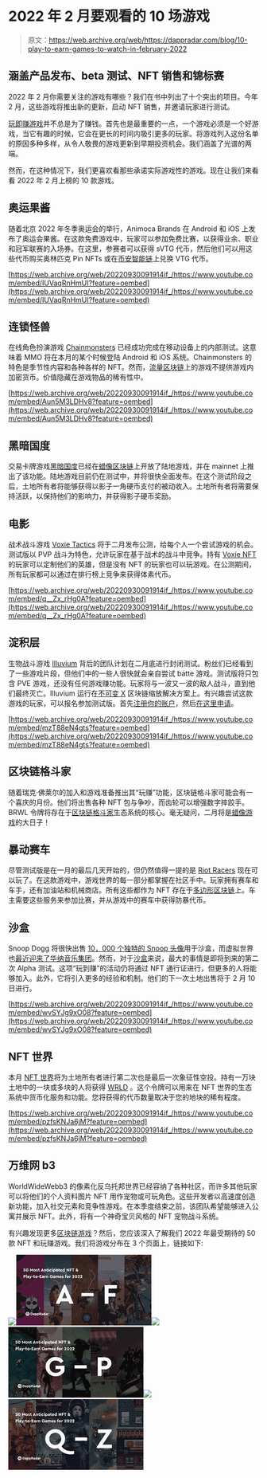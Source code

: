 # 2022 年 2 月要观看的 10 场游戏

> 原文：<https://web.archive.org/web/https://dappradar.com/blog/10-play-to-earn-games-to-watch-in-february-2022>

## 涵盖产品发布、beta 测试、NFT 销售和锦标赛

2022 年 2 月你需要关注的游戏有哪些？我们在书中列出了十个突出的项目。今年 2 月，这些游戏将推出新的更新，启动 NFT 销售，并邀请玩家进行测试。

[玩即赚游戏](https://web.archive.org/web/20220930091914/https://dappradar.com/rankings/category/games)并不总是为了赚钱。首先也是最重要的一点，一个游戏必须是一个好游戏，当它有趣的时候，它会在更长的时间内吸引更多的玩家。将游戏列入这份名单的原因多种多样，从令人敬畏的游戏更新到早期投资机会。我们涵盖了光谱的两端。

然而，在这种情况下，我们更喜欢看那些承诺实际游戏性的游戏。现在让我们来看看 2022 年 2 月上榜的 10 款游戏。

## 奥运果酱

随着北京 2022 年冬季奥运会的举行，Animoca Brands 在 Android 和 iOS 上发布了奥运会果酱。在这款免费游戏中，玩家可以参加免费比赛，以获得业余、职业和冠军联赛的入场券。在这里，参赛者可以获得 sVTG 代币，然后他们可以用这些代币购买奥林匹克 Pin NFTs 或在[币安智能链](https://web.archive.org/web/20220930091914/https://dappradar.com/rankings/protocol/binance-smart-chain)上兑换 VTG 代币。

[https://web.archive.org/web/20220930091914if_/https://www.youtube.com/embed/IUVaqRnHmUI?feature=oembed](https://web.archive.org/web/20220930091914if_/https://www.youtube.com/embed/IUVaqRnHmUI?feature=oembed)

## 连锁怪兽

在线角色扮演游戏 [Chainmonsters](https://web.archive.org/web/20220930091914/https://dappradar.com/flow/games/chainmonsters) 已经成功完成在移动设备上的内部测试。这意味着 MMO 将在本月的某个时候登陆 Android 和 iOS 系统。Chainmonsters 的特色是季节性内容和各种各样的 NFT。然而，[流量区块链](https://web.archive.org/web/20220930091914/https://dappradar.com/rankings/protocol/flow)上的游戏不提供游戏内加密货币。价值隐藏在游戏物品的稀有性中。

[https://web.archive.org/web/20220930091914if_/https://www.youtube.com/embed/Aun5M3LDHv8?feature=oembed](https://web.archive.org/web/20220930091914if_/https://www.youtube.com/embed/Aun5M3LDHv8?feature=oembed)

## 黑暗国度

交易卡牌游戏[黑暗国度](https://web.archive.org/web/20220930091914/https://dappradar.com/multichain/games/dark-country)已经在[蜡像区块链](https://web.archive.org/web/20220930091914/https://dappradar.com/rankings/protocol/wax)上开放了陆地游戏，并在 mainnet 上推出了该功能。陆地游戏目前仍在测试中，并将很快全面发布。在这个测试阶段之后，土地所有者将能够获得以影子一角硬币支付的被动收入。土地所有者将需要保持活跃，以保持他们的影响力，并获得影子硬币奖励。

## 电影

战术战斗游戏 [Voxie Tactics](https://web.archive.org/web/20220930091914/https://dappradar.com/ethereum/games/voxies) 将于二月发布公测，给每个人一个尝试游戏的机会。测试版以 PVP 战斗为特色，允许玩家在基于战术的战斗中竞争。持有 [Voxie NFT](https://web.archive.org/web/20220930091914/https://dappradar.com/ethereum/games/voxies) 的玩家可以定制他们的英雄，但是没有 NFT 的玩家也可以玩游戏。在公测期间，所有玩家都可以通过在排行榜上竞争来获得体素代币。

[https://web.archive.org/web/20220930091914if_/https://www.youtube.com/embed/q__Zx_rHg0A?feature=oembed](https://web.archive.org/web/20220930091914if_/https://www.youtube.com/embed/q__Zx_rHg0A?feature=oembed)

## 淀积层

生物战斗游戏 [Illuvium](https://web.archive.org/web/20220930091914/https://dappradar.com/ethereum/games/illuvium) 背后的团队计划在二月底进行封闭测试。粉丝们已经看到了一些游戏片段，但他们中的一些人很快就会亲自尝试 batte 游戏。测试版将只包含 PVE 游戏，还没有任何游戏赚功能。玩家将与一波又一波的敌人战斗，直到他们最终灭亡。Illuvium 运行在[不可变 X](https://web.archive.org/web/20220930091914/https://dappradar.com/rankings/protocol/immutablex) 区块链缩放解决方案上。有兴趣尝试这款游戏的玩家，可以报名参加测试版。首先[注册你的账户](https://web.archive.org/web/20220930091914/https://www.illuvium.io/)，然后[在这里申请](https://web.archive.org/web/20220930091914/https://cutt.ly/illuviumpb1)。

[https://web.archive.org/web/20220930091914if_/https://www.youtube.com/embed/mzT88eN4gts?feature=oembed](https://web.archive.org/web/20220930091914if_/https://www.youtube.com/embed/mzT88eN4gts?feature=oembed)

## 区块链格斗家

随着瑞克·佛莱尔的加入和游戏准备推出其“玩赚”功能，区块链格斗家可能会有一个喜庆的月份。他们将出售各种 NFT 包与争吵，而齿轮可以增强数字摔跤手。BRWL 令牌将存在于[区块链格斗家](https://web.archive.org/web/20220930091914/https://dappradar.com/wax/games/blockchain-brawlers)生态系统的核心。毫无疑问，二月将是[蜡像游戏](https://web.archive.org/web/20220930091914/https://dappradar.com/rankings/protocol/wax/category/games)的大日子！

## 暴动赛车

尽管测试版是在一月的最后几天开始的，但仍然值得一提的是 [Riot Racers](https://web.archive.org/web/20220930091914/https://dappradar.com/polygon/games/riot-racers) 现在可以玩了。在这款游戏中，游戏世界的每一部分都掌握在社区手中。玩家拥有赛车和车手，还有加油站和机械商店。所有这些都作为 NFT 存在于[多边形区块链](https://web.archive.org/web/20220930091914/https://dappradar.com/rankings/protocol/polygon)上。车主需要这些服务来参加比赛，并从游戏中的赛车中获得防暴代币。

## 沙盒

Snoop Dogg 将很快出售 [10，000 个独特的 Snoop 头像](https://web.archive.org/web/20220930091914/https://dappradar.com/blog/snoop-dogg-launching-nft-avatars-in-the-sandbox/)用于沙盒，而虚拟世界也[最近迎来了华纳音乐集团](https://web.archive.org/web/20220930091914/https://dappradar.com/blog/the-sandbox-welcomes-warner-music-group)。然而，对于[沙盒](https://web.archive.org/web/20220930091914/https://dappradar.com/ethereum/games/the-sandbox)来说，最大的事情是即将到来的第二次 Alpha 测试。这项“玩到赚”的活动仍将通过 NFT 通行证进行，但更多的人将能够加入。此外，它将引入更多的经验和机制。他们的下一次土地出售将于 2 月 10 日进行。

[https://web.archive.org/web/20220930091914if_/https://www.youtube.com/embed/wvSYJg9xO08?feature=oembed](https://web.archive.org/web/20220930091914if_/https://www.youtube.com/embed/wvSYJg9xO08?feature=oembed)

## NFT 世界

本月 [NFT 世界](https://web.archive.org/web/20220930091914/https://dappradar.com/ethereum/games/nft-worlds)将为土地所有者进行第二次也是最后一次象征性空投。持有一万块土地中的一块或多块的人将获得 [WRLD](https://web.archive.org/web/20220930091914/https://dappradar.com/hub/token/eth/WRLD?from=0xd5d86fc8d5c0ea1ac1ac5dfab6e529c9967a45e9&selectedWallet=portfolio) 。这个令牌可以用来在 NFT 世界的生态系统中货币化服务和功能。您将获得的代币数量取决于您的地块的稀有程度。

[https://web.archive.org/web/20220930091914if_/https://www.youtube.com/embed/pzfsKNJa6jM?feature=oembed](https://web.archive.org/web/20220930091914if_/https://www.youtube.com/embed/pzfsKNJa6jM?feature=oembed)

## 万维网 b3

WorldWideWebb3 的像素化反乌托邦世界已经容纳了各种社区，而许多其他玩家可以将他们的个人资料图片 NFT 用作宠物或可玩角色。这些开发者以高速度创造新功能，加入社交元素和竞争性游戏。在本季度结束之前，该团队希望能够进入公寓并展示 NFT。此外，将有一个神奇宝贝风格的 NFT 宠物战斗系统。

有兴趣发现更多[区块链游戏](https://web.archive.org/web/20220930091914/https://dappradar.com/rankings/category/games)？然后，您应该深入了解我们 2022 年最受期待的 50 款 NFT 和玩赚游戏。我们将游戏分布在 3 个页面上，链接如下:

[](https://web.archive.org/web/20220930091914/https://www.dappradar.com/blog/best-nft-play-to-earn-games-for-2022-from-a-to-f)[![](img/0e5225d8c4eedcaa5e9c8ecd37df0e83.png)<picture>![50 games 2022 - AF](img/feea0a406ff60295c5045d3256e2e9a5.png)</picture>](https://web.archive.org/web/20220930091914/https://www.dappradar.com/blog/best-nft-play-to-earn-games-for-2022-from-a-to-f)[](https://web.archive.org/web/20220930091914/https://www.dappradar.com/blog/best-nft-play-to-earn-games-for-2022-from-g-to-p)[![](img/0e5225d8c4eedcaa5e9c8ecd37df0e83.png)<picture>![](img/0b49b72052d5441d589eac40de4b2a09.png)</picture>](https://web.archive.org/web/20220930091914/https://www.dappradar.com/blog/best-nft-play-to-earn-games-for-2022-from-g-to-p)[](https://web.archive.org/web/20220930091914/https://www.dappradar.com/blog/best-nft-play-to-earn-games-for-2022-from-q-to-z)[![](img/0e5225d8c4eedcaa5e9c8ecd37df0e83.png)<picture>![](img/25f7b109903e7844745eafaa877e090d.png)</picture>](https://web.archive.org/web/20220930091914/https://www.dappradar.com/blog/best-nft-play-to-earn-games-for-2022-from-q-to-z)